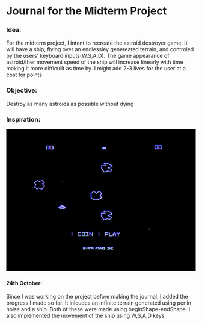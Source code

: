 # Journal for the Midterm Project

### Idea: 
For the midterm project, I intent to recreate the astroid destroyer game. It will have a ship, flying over an endlessley genereated terrain, and controled by the users' keyboard inputs(W,S,A,D). The game appearance of astroid/ther movement speed of the ship will increase linearly with time making it more difficullt as time by. I might add 2-3 lives for the user at a cost for points

### Objective:
Destroy as many astroids as possible without dying

### Inspiration:

![](asteroids.jpg)

#### 24th October:
Since I was working on the project before making the journal, I added the progress I made so far. It inlcudes an infinite terrain generated using perlin noise and a ship. Both of these were made using beginShape-endShape. I also implemented the movement of the ship using W,S,A,D keys
